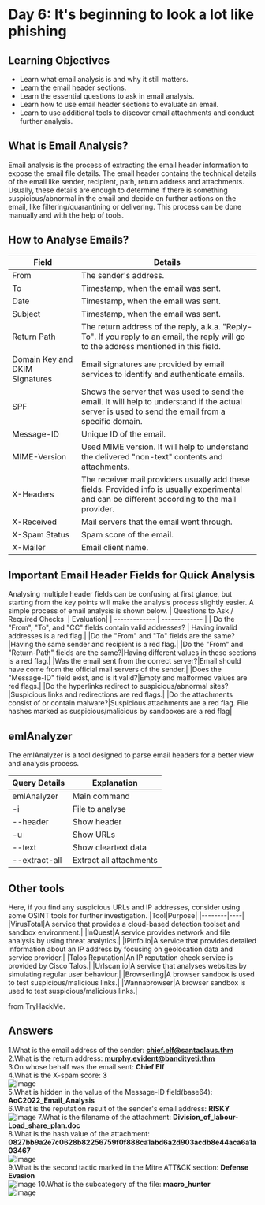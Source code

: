 # Day 6: It's beginning to look a lot like phishing 
## Learning Objectives
  * Learn what email analysis is and why it still matters.
  * Learn the email header sections.
  * Learn the essential questions to ask in email analysis.
  * Learn how to use email header sections to evaluate an email.
  * Learn to use additional tools to discover email attachments and conduct further analysis.

## What is Email Analysis?

Email analysis is the process of extracting the email header information to expose the email file details. The email header contains the technical details of the email like sender, recipient, path, return address and attachments. Usually, these details are enough to determine if there is something suspicious/abnormal in the email and decide on further actions on the email, like filtering/quarantining or delivering. This process can be done manually and with the help of tools.

## How to Analyse Emails?
| Field  | Details |
| ------------- | ------------- |
| From  | The sender's address.|
| To  | Timestamp, when the email was sent.|
| Date |Timestamp, when the email was sent.|
| Subject |Timestamp, when the email was sent.|
|Return Path  |The return address of the reply, a.k.a. "Reply-To".  If you reply to an email, the reply will go to the address mentioned in this field.|
|Domain Key and DKIM Signatures|Email signatures are provided by email services to identify and authenticate emails.|
|SPF |Shows the server that was used to send the email.  It will help to understand if the actual server is used to send the email from a specific domain.|
|Message-ID|Unique ID of the email.|
|MIME-Version|Used MIME version.  It will help to understand the delivered "non-text" contents and attachments.|
|X-Headers|The receiver mail providers usually add these fields.  Provided info is usually experimental and can be different according to the mail provider.|
|X-Received|Mail servers that the email went through.|
|X-Spam Status|Spam score of the email.|
|X-Mailer|Email client name.|

## Important Email Header Fields for Quick Analysis
Analysing multiple header fields can be confusing at first glance, but starting from the key points will make the analysis process slightly easier. A simple process of email analysis is shown below.
| Questions to Ask / Required Checks   | Evaluation|
| ------------- | ------------- |
| Do the "From", "To", and "CC" fields contain valid addresses?  | Having invalid addresses is a red flag.|
|Do the "From" and "To" fields are the same?|Having the same sender and recipient is a red flag.|
|Do the "From" and "Return-Path" fields are the same?|Having different values in these sections is a red flag.|
|Was the email sent from the correct server?|Email should have come from the official mail servers of the sender.|
|Does the "Message-ID" field exist, and is it valid?|Empty and malformed values are red flags.|
|Do the hyperlinks redirect to suspicious/abnormal sites?|Suspicious links and redirections are red flags.|
|Do the attachments consist of or contain malware?|Suspicious attachments are a red flag.  File hashes marked as suspicious/malicious by sandboxes are a red flag|

## emlAnalyzer
The emlAnalyzer is a tool designed to parse email headers for a better view and analysis process.

|Query Details|Explanation|
|----------|--------------|
|emlAnalyzer|Main command|
|-i |File to analyse|
|--header|Show header|
|-u |Show URLs|
|--text|Show cleartext data|
|--extract-all|Extract all attachments|

## Other tools
Here, if you find any suspicious URLs and IP addresses, consider using some OSINT tools for further investigation.
|Tool|Purpose|
|--------|----|
|VirusTotal|A service that provides a cloud-based detection toolset and sandbox environment.|
|InQuest|A service provides network and file analysis by using threat analytics.|
|IPinfo.io|A service that provides detailed information about an IP address by focusing on geolocation data and service provider.|
|Talos Reputation|An IP reputation check service is provided by Cisco Talos.|
|Urlscan.io|A service that analyses websites by simulating regular user behaviour.|
|Browserling|A browser sandbox is used to test suspicious/malicious links.|
|Wannabrowser|A browser sandbox is used to test suspicious/malicious links.|

from TryHackMe.

## Answers
1.What is the email address of the sender: **chief.elf@santaclaus.thm** \
2.What is the return address: **murphy.evident@bandityeti.thm** \
3.On whose behalf was the email sent: **Chief Elf**  \
4.What is the X-spam score: **3** \
![image](https://user-images.githubusercontent.com/53142039/205989971-18a12460-0133-4464-90e6-b4ca9003849d.png)\
5.What is hidden in the value of the Message-ID field(base64): **AoC2022_Email_Analysis** \
6.What is the reputation result of the sender's email address: **RISKY** \
![image](https://user-images.githubusercontent.com/53142039/205993613-1cb8477c-a764-4714-8530-c5bce73b805e.png)
7.What is the filename of the attachment: **Division_of_labour-Load_share_plan.doc** \
8.What is the hash value of the attachment: **0827bb9a2e7c0628b82256759f0f888ca1abd6a2d903acdb8e44aca6a1a03467** \
![image](https://user-images.githubusercontent.com/53142039/205985139-f9823875-1b57-4d8d-8df5-42f22fa33553.png) \
9.What is the second tactic marked in the Mitre ATT&CK section: **Defense Evasion** \
![image](https://user-images.githubusercontent.com/53142039/205993630-ff63cbed-4397-4b3b-b1aa-9beebf94674a.png)
10.What is the subcategory of the file: **macro_hunter** \
![image](https://user-images.githubusercontent.com/53142039/205993625-3da8842c-5012-4e1b-906c-15e911128c43.png)
